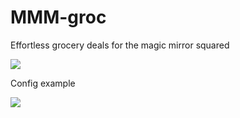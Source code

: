 # MMM-groc
Effortless grocery deals for the magic mirror squared

![](https://i.imgur.com/yPlj16C.png)


Config example

![](https://i.imgur.com/wV7Hdfw.png)
